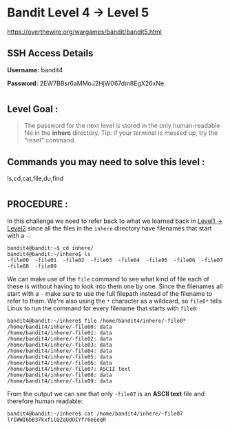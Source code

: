 # Bandit Level 4 -> Level 5 #

https://overthewire.org/wargames/bandit/bandit5.html

## SSH Access Details ##
**Username:**  bandit4

**Password:**  2EW7BBsr6aMMoJ2HjW067dm8EgX26xNe
#
## Level Goal : ##
>The password for the next level is stored in the only human-readable file in the **inhere** directory. Tip: if your terminal is messed up, try the “reset” command.


## Commands you may need to solve this level : ##
ls,cd,cat,file,du,find
#  
## PROCEDURE : ##

In this challenge we need to refer back to what we learned back in [Level1 -> Level2](Level1%20->%20Level2.md) since all the files in the `inhere` directory have filenames that start with a `-`:


```console
bandit4@bandit:~$ cd inhere/
bandit4@bandit:~/inhere$ ls
-file00  -file01  -file02  -file03  -file04  -file05  -file06  -file07  -file08  -file09
```

We can make use of the `file` command to see what kind of file each of these is without having to look into them one by one.  Since the filenames all start with a `-` make sure to use the full filepath instead of the filename to refer to them.  We're also using the `*` character as a wildcard, so `file0*` tells Linux to run the command for every filename that starts with `file0`:

```console
bandit4@bandit:~/inhere$ file /home/bandit4/inhere/-file0*
/home/bandit4/inhere/-file00: data
/home/bandit4/inhere/-file01: data
/home/bandit4/inhere/-file02: data
/home/bandit4/inhere/-file03: data
/home/bandit4/inhere/-file04: data
/home/bandit4/inhere/-file05: data
/home/bandit4/inhere/-file06: data
/home/bandit4/inhere/-file07: ASCII text
/home/bandit4/inhere/-file08: data
/home/bandit4/inhere/-file09: data
```

From the output we can see that only `-file07` is an **ASCII text** file and therefore human readable:

```console
bandit4@bandit:~/inhere$ cat /home/bandit4/inhere/-file07
lrIWWI6bB37kxfiCQZqUdOIYfr6eEeqR
```
